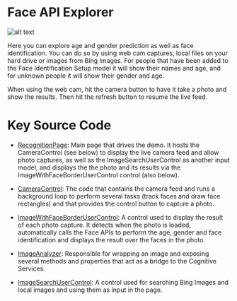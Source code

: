 # Face API Explorer

![alt text](https://github.com/Microsoft/Cognitive-Samples-IntelligentKiosk/blob/master/Documentation/FaceAPIPlayground.png "Face API Playground")

Here you can explore age and gender prediction as well as face identification. You can do so by using web cam captures, local files on your hard drive or images from Bing Images. For people that have been added to the Face Identification Setup model it will show their names and age, and for unknown people it will show their gender and age. 

When using the web cam, hit the camera button to have it take a photo and show the results. Then hit the refresh button to resume the live feed.

# Key Source Code

* [RecognitionPage](../Kiosk/Views/RecognitionPage.xaml.cs): Main page that drives the demo. It hosts the CameraControl (see below) to display the live camera feed and allow photo captures, as well as the ImageSearchUserControl as another input model, and displays the the photo and its results via the ImageWithFaceBorderUserControl control (also below).

* [CameraControl](../Kiosk/Controls/CameraControl.xaml.cs): The code that contains the camera feed and runs a background loop to perform several tasks (track faces and draw face rectangles) and that provides the control button to capture a photo.

* [ImageWithFaceBorderUserControl](../Kiosk/Controls/ImageWithFaceBorderUserControl.xaml.cs): A control used to display the result of each photo capture. It detects when the photo is loaded, automatically calls the Face APIs to perform the age, gender and face identification and displays the result over the faces in the photo.

* [ImageAnalyzer](../Kiosk/ServiceHelpers/ImageAnalyzer.cs): Responsible for wrapping an image and exposing several methods and properties that act as a bridge to the Cognitive Services.

* [ImageSearchUserControl](../Kiosk/Controls/ImageSearchUserControl.xaml.cs): A control used for searching Bing Images and local images and using them as input in the page.
